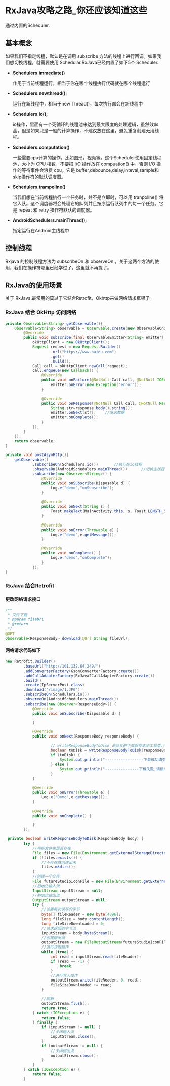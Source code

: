 # RxJava攻略之路_你还应该知道这些

通过内置的Scheduler.

## 基本概念

如果我们不指定线程，默认是在调用 subscribe 方法的线程上进行回调。如果我们想切换线程，就需要使用 Schedular.RxJava已经内置了如下5个 Scheduler.

- **Schedulers.immediate()**  

  作用于当前线程运行，相当于你在哪个线程执行代码就在哪个线程运行

- **Schedulers.newthread();**

  运行在新线程中，相当于new Thread()，每次执行都会在新线程中

- **Schedulers.io();**

  io操作，里面有一个死循环的线程池来达到最大限度的处理逻辑，虽然效率高，但是如果只是一般的计算操作，不建议放在这里，避免重复创建无用线程。

- **Schedulers.computation()**

  一些需要cpu计算的操作，比如图形，视频等。这个Scheduler使用固定线程池，大小为 CPU 核数，不要把 I/O 操作放在 compuation() 中，否则 I/O 操作的等待事件会浪费 cpu。它是 buffer,debounce,delay,inteval,sample和 skip操作符的默认调度器。

- **Schedulers.trampoline()**

  当我们想在当前线程执行一个任务时，并不是立即时，可以用 tranpoline() 将它入队。这个调度器将会处理它的队列并且按序运行队列中的每一个任务。它是 repeat 和 retry 操作符默认的调度器。

- **AndroidSchedulers.mainThread();**

  指定运行在Android主线程中



## 控制线程

Rxjava 的控制线程方法为 subscribeOn 和 observeOn ，关于这两个方法的使用，我们在操作符哪里已经学过了，这里就不再提了。



## RxJava的使用场景

关于 RxJava,最常用的莫过于它结合Retrofit，Okhttp来做网络请求框架了。

### RxJava 结合 OkHttp 访问网络

```java
private Observable<String> getObservable(){
    Observable<String> observable = Observable.create(new ObservableOnSubscribe<String>() {
        @Override
        public void subscribe(final ObservableEmitter<String> emitter) {
            okHttpClient = new OkHttpClient();
            Request request = new Request.Builder()
                    .url("https://www.baidu.com")
                    .get()
                    .build();
            Call call = okHttpClient.newCall(request);
            call.enqueue(new Callback() {
                @Override
                public void onFailure(@NotNull Call call, @NotNull IOException e) {
                    emitter.onError(new Exception("error"));
                }

                @Override
                public void onResponse(@NotNull Call call, @NotNull Response response) throws IOException {
                    String str=response.body().string();
                    emitter.onNext(str);    //发送数据
                    emitter.onComplete();
                }
            });
        }
    });
    return observable;
}

private void postAsynHttp(){
    getObservable()
            .subscribeOn(Schedulers.io())		//执行在io线程
            .observeOn(AndroidSchedulers.mainThread())		//切换主线程
            .subscribe(new Observer<String>() {
                @Override
                public void onSubscribe(Disposable d) {
                    Log.e("demo","onSubscribe");
                }

                @Override
                public void onNext(String s) {
                    Toast.makeText(MainActivity.this, s, Toast.LENGTH_SHORT).show();
                }

                @Override
                public void onError(Throwable e) {
                    Log.e("demo",e.getMessage());
                }

                @Override
                public void onComplete() {
                    Log.e("demo","onComplete");
                }
            });
}
```



### RxJava 结合Retrofit

#### 更改网络请求接口

```java
/**
 * 文件下載
 * @param fileUrl
 * @return
 */
@GET
Observable<ResponseBody> download(@Url String fileUrl);
```

#### 网络请求代码如下

```java
new Retrofit.Builder()
        .baseUrl("http://101.132.64.249/")
        .addConverterFactory(GsonConverterFactory.create())
        .addCallAdapterFactory(RxJava2CallAdapterFactory.create())
        .build()
        .create(IpServerPost.class)
        .download("/image/1.JPG")
        .subscribeOn(Schedulers.io())
        .observeOn(AndroidSchedulers.mainThread())
        .subscribe(new Observer<ResponseBody>() {
            @Override
            public void onSubscribe(Disposable d) {

            }

            @Override
            public void onNext(ResponseBody responseBody) {

                    // writeResponseBodyToDisk 是我写的下载保存本地工具类,可以参考一下
                    boolean toDisk = writeResponseBodyToDisk(responseBody);
                    if (toDisk) {
                        System.out.println("-----------------下载成功请查看");
                    } else {
                        System.out.println("---------------下载失败,请稍后重试");
                    }
            }

            @Override
            public void onError(Throwable e) {
                Log.e("Demo",e.getMessage());
            }

            @Override
            public void onComplete() {

            }
        });

 private boolean writeResponseBodyToDisk(ResponseBody body) {
        try {
            //判断文件夹是否存在
            File files = new File(Environment.getExternalStorageDirectory() + "/Download/");
            if (!files.exists()) {
                //不存在就创建出来
                files.mkdirs();
            }
            //创建一个文件
            File futureStudioIconFile = new File(Environment.getExternalStorageDirectory() + "/Download/ " + "download.jpg");
            //初始化输入流
            InputStream inputStream = null;
            //初始化输出流
            OutputStream outputStream = null;
            try {
                //设置每次读写的字节
                byte[] fileReader = new byte[4096];
                long fileSize = body.contentLength();
                long fileSizeDownloaded = 0;
                //请求返回的字节流
                inputStream = body.byteStream();
                //创建输出流
                outputStream = new FileOutputStream(futureStudioIconFile);
                //进行读取操作
                while (true) {
                    int read = inputStream.read(fileReader);
                    if (read == -1) {
                        break;
                    }
                    //进行写入操作
                    outputStream.write(fileReader, 0, read);
                    fileSizeDownloaded += read;
                }

                //刷新
                outputStream.flush();
                return true;
            } catch (IOException e) {
                return false;
            } finally {
                if (inputStream != null) {
                    //关闭输入流
                    inputStream.close();
                }
                if (outputStream != null) {
                    //关闭输出流
                    outputStream.close();
                }
            }
        } catch (IOException e) {
            return false;
        }
```

